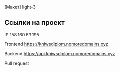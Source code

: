[Макет] light-3

## Ссылки на проект

IP 158.160.63.195

Frontend https://kniwsdiplom.nomoredomains.xyz

Backend https://api.kniwsdiplom.nomoredomains.xyz

Pull request 